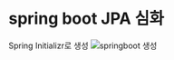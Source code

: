 # spring boot JPA 심화
Spring Initializr로 생성
![springboot 생성](https://github.com/munminjae/jpashop/assets/12815523/eac5100c-ec27-42c5-804b-1f685b9dffe3)
